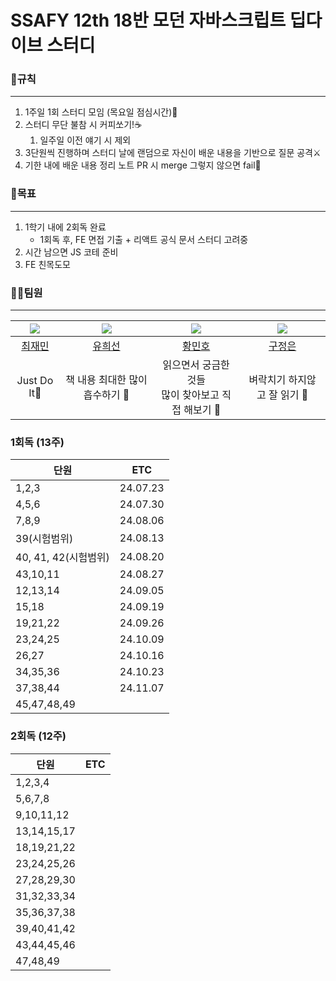 # SSAFY 12th 18반 모던 자바스크립트 딥다이브 스터디

### 🤙규칙
---
1. 1주일 1회 스터디 모임 (목요일 점심시간)🙌
2. 스터디 무단 불참 시 커피쏘기!☕
	1. 일주일 이전 얘기 시 제외
3. 3단원씩 진행하며 스터디 날에 랜덤으로 자신이 배운 내용을 기반으로 질문 공격⚔
4. 기한 내에 배운 내용 정리 노트 PR 시 merge 그렇지 않으면 fail📄

### 🎯목표
---
1. 1학기 내에 2회독 완료
	- 1회독 후, FE 면접 기출 + 리액트 공식 문서 스터디 고려중
2. 시간 남으면 JS 코테 준비
3. FE 친목도모

### 🙍‍♂️팀원
---
|   ![](https://github.com/jaesimin0903.png?size=100)    | ![](https://github.com/hsgh085.png?size=100)  | ![](https://github.com/hellosonic-r.png?size=100) | ![](https://github.com/JEmilyKoo.png?size=100) |
|:------------------------------------------------:|:--------------------------------------------:|:---------------------------------------------:|:--------------------------------------------:|
|         [최재민](https://github.com/jaesimin0903)         |       [유희선](https://github.com/hsgh085)       |      [황민호](https://github.com/hellosonic-r)       |      [구정은](https://github.com/JEmilyKoo)       |
| Just Do It💯                |             책 내용 최대한 많이 흡수하기 🤔              |      읽으면서 궁금한 것들<br />많이 찾아보고 직접 해보기 🧐       |              벼락치기 하지않고 잘 읽기 📖               |

### 1회독 (13주)

| 단원       | ETC |
| -------- | --- |
| 1,2,3    |   24.07.23  |
| 4,5,6    |  24.07.30 |
| 7,8,9    |   24.08.06  |
| 39(시험범위)|24.08.13 |
| 40, 41, 42(시험범위)| 24.08.20|
| 43,10,11 |  24.08.27   |
| 12,13,14 |  24.09.05   |
| 15,18 | 24.09.19    |
| 19,21,22 |   24.09.26  |
| 23,24,25 | 24.10.09 |
| 26,27 | 24.10.16 |
| 34,35,36 | 24.10.23 |
| 37,38,44 | 24.11.07 |
|45,47,48,49| |

### 2회독 (12주)

| 단원          | ETC |
| ----------- | --- |
| 1,2,3,4     |     |
| 5,6,7,8     |     |
| 9,10,11,12  |     |
| 13,14,15,17 |     |
| 18,19,21,22 |     |
| 23,24,25,26 |     |
| 27,28,29,30 |     |
| 31,32,33,34 |     |
| 35,36,37,38 |     |
| 39,40,41,42 |     |
| 43,44,45,46 |     |
| 47,48,49    |     |
